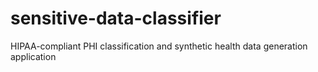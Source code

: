 # sensitive-data-classifier
HIPAA-compliant PHI classification and synthetic health data generation application
